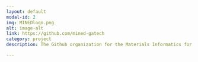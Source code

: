 ```yaml
---
layout: default
modal-id: 2
img: MINEDlogo.png
alt: image-alt
link: https://github.com/mined-gatech
category: project
description: The Github organization for the Materials Informatics for Engineering Design research group at the Georgia Institute of Technology.

---
```

